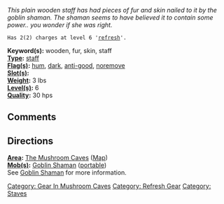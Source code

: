 *This plain wooden staff has had pieces of fur and skin nailed to it by
the goblin shaman. The shaman seems to have believed it to contain some
power.. you wonder if she was right.*

`Has 2(2) charges at level 6 '`[`refresh`](Refresh.md "wikilink")`'.`

**Keyword(s):** wooden, fur, skin, staff  
**[Type](:Category:_Object_Types.md "wikilink"):**
[staff](:Category:_Staves.md "wikilink")  
**[Flag(s)](:Category:_Object_Flags.md "wikilink"):**
[hum](Hum_Flag.md "wikilink"), [dark](Dark_Flag.md "wikilink"),
[anti-good](Anti-Good_Flag.md "wikilink"),
[noremove](NoRemove_Flag.md "wikilink")  
**[Slot(s)](Object_Slots.md "wikilink"):** <held>  
**[Weight](Object_Weight.md "wikilink"):** 3 lbs  
**[Level(s)](Object_Level.md "wikilink"):** 6  
**[Quality](Object_Quality.md "wikilink"):** 30 hps  

## Comments

## Directions

**[Area](:Category:_Areas.md "wikilink"):** [The Mushroom
Caves](:Category:_Mushroom_Caves.md "wikilink")
([Map](Mushroom_Caves_Map.md "wikilink"))  
**[Mob(s)](:Category:_Mobs.md "wikilink"):** [Goblin
Shaman](Goblin_Shaman "wikilink") ([portable](Teleport.md "wikilink"))  
See [Goblin Shaman](Goblin_Shaman "wikilink") for more information.

[Category: Gear In Mushroom
Caves](Category:_Gear_In_Mushroom_Caves "wikilink") [Category: Refresh
Gear](Category:_Refresh_Gear "wikilink") [Category:
Staves](Category:_Staves "wikilink")
